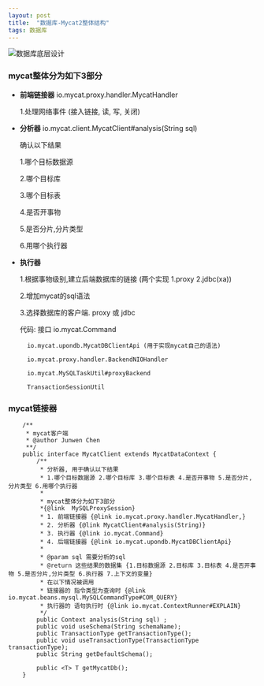 ```yaml
---
layout: post
title:  "数据库-Mycat2整体结构"
tags: 数据库
---
```



![数据库底层设计](../../../images/postimg/数据库底层设计.jpg)


### mycat整体分为如下3部分

- **前端链接器** io.mycat.proxy.handler.MycatHandler

    1.处理网络事件 (接入链接, 读, 写, 关闭)

- **分析器** io.mycat.client.MycatClient#analysis(String sql)

    确认以下结果
    
    1.哪个目标数据源 
    
    2.哪个目标库 
    
    3.哪个目标表 
    
    4.是否开事物 
    
    5.是否分片,分片类型 
    
    6.用哪个执行器

- **执行器**  

   1.根据事物级别,建立后端数据库的链接 (两个实现 1.proxy 2.jdbc(xa))
   
   2.增加mycat的sql语法 
   
   3.选择数据库的客户端. proxy 或 jdbc
   
   代码: 接口 io.mycat.Command
   
        io.mycat.upondb.MycatDBClientApi (用于实现mycat自己的语法)
        
        io.mycat.proxy.handler.BackendNIOHandler
        
        io.mycat.MySQLTaskUtil#proxyBackend
        
        TransactionSessionUtil

### mycat链接器


        /**
         * mycat客户端
         * @author Junwen Chen
         **/
        public interface MycatClient extends MycatDataContext {
            /**
             * 分析器, 用于确认以下结果
             * 1.哪个目标数据源 2.哪个目标库 3.哪个目标表 4.是否开事物 5.是否分片,分片类型 6.用哪个执行器
             *
             * mycat整体分为如下3部分
             *{@link  MySQLProxySession}
             * 1. 前端链接器 {@link io.mycat.proxy.handler.MycatHandler,}
             * 2. 分析器 {@link MycatClient#analysis(String)}
             * 3. 执行器 {@link io.mycat.Command}
             * 4. 后端链接器 {@link io.mycat.upondb.MycatDBClientApi}
             *
             * @param sql 需要分析的sql
             * @return 这些结果的数据集 {1.目标数据源 2.目标库 3.目标表 4.是否开事物 5.是否分片,分片类型 6.执行器 7.上下文的变量}
             * 在以下情况被调用
             * 链接器的 指令类型为查询时 {@link io.mycat.beans.mysql.MySQLCommandType#COM_QUERY}
             * 执行器的 语句执行时 {@link io.mycat.ContextRunner#EXPLAIN}
             */
            public Context analysis(String sql) ;
            public void useSchema(String schemaName);
            public TransactionType getTransactionType();
            public void useTransactionType(TransactionType transactionType);
            public String getDefaultSchema();
        
            public <T> T getMycatDb();
        }
        
        